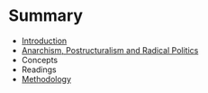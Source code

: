 # Summary

* [Introduction](README.md)
* [Anarchism, Postructuralism and Radical Politics](anarchism-postructuralism-radical-politics.md)
* Concepts
* Readings
* [Methodology](methodology.md)

